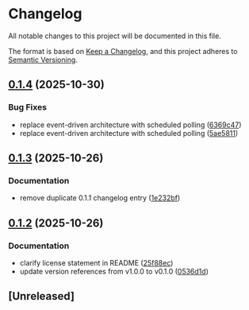 # Changelog

All notable changes to this project will be documented in this file.

The format is based on [Keep a Changelog](https://keepachangelog.com/en/1.0.0/),
and this project adheres to [Semantic Versioning](https://semver.org/spec/v2.0.0.html).

## [0.1.4](https://github.com/PodioSpaz/ami-copier/compare/v0.1.3...v0.1.4) (2025-10-30)


### Bug Fixes

* replace event-driven architecture with scheduled polling ([6369c47](https://github.com/PodioSpaz/ami-copier/commit/6369c4795194a39d02321173f315b95486f1e6d1))
* replace event-driven architecture with scheduled polling ([5ae5811](https://github.com/PodioSpaz/ami-copier/commit/5ae5811471d269c0dd5cbbcab532c30253e2b914))

## [0.1.3](https://github.com/PodioSpaz/ami-copier/compare/v0.1.2...v0.1.3) (2025-10-26)


### Documentation

* remove duplicate 0.1.1 changelog entry ([1e232bf](https://github.com/PodioSpaz/ami-copier/commit/1e232bf541831a3f2d88d02d2761f9ef9ac4a86a))

## [0.1.2](https://github.com/PodioSpaz/ami-copier/compare/v0.1.0...v0.1.2) (2025-10-26)


### Documentation

* clarify license statement in README ([25f88ec](https://github.com/PodioSpaz/ami-copier/commit/25f88ec790606f48ebcfb8e291ac82fb64146f3f))
* update version references from v1.0.0 to v0.1.0 ([0536d1d](https://github.com/PodioSpaz/ami-copier/commit/0536d1d1d275bcdbdffa27b210c1ea64eb731cb2))

## [Unreleased]
